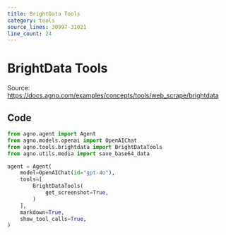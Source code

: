 ```yaml
---
title: BrightData Tools
category: tools
source_lines: 30997-31021
line_count: 24
---
```


# BrightData Tools
Source: https://docs.agno.com/examples/concepts/tools/web_scrape/brightdata



## Code

```python cookbook/tools/brightdata_tools.py
from agno.agent import Agent
from agno.models.openai import OpenAIChat
from agno.tools.brightdata import BrightDataTools
from agno.utils.media import save_base64_data

agent = Agent(
    model=OpenAIChat(id="gpt-4o"),
    tools=[
        BrightDataTools(
            get_screenshot=True,
        )
    ],
    markdown=True,
    show_tool_calls=True,
)


